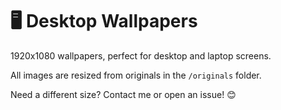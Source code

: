 # 🖥️ Desktop Wallpapers

1920x1080 wallpapers, perfect for desktop and laptop screens.

All images are resized from originals in the `/originals` folder.

Need a different size? Contact me or open an issue! 😊
